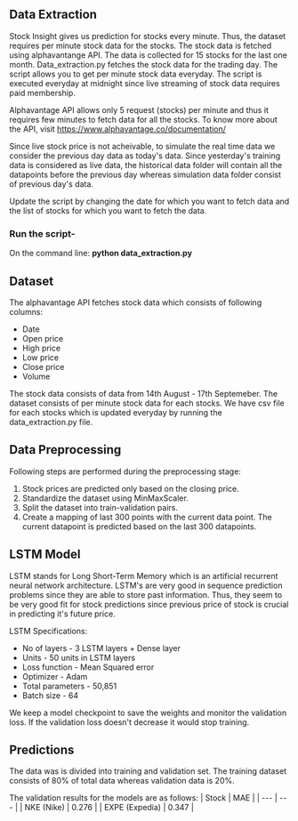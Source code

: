 

## Data Extraction

Stock Insight gives us prediction for stocks every minute. Thus, the dataset requires per minute stock data for the stocks.
The stock data is fetched using alphavantange API. The data is collected for 15 stocks for the last one month.
Data_extraction.py fetches the stock data for the trading day. The script allows you to get per minute stock data everyday.
The script is executed everyday at midnight since live streaming of stock data requires paid membership.

Alphavantage API allows only 5 request (stocks) per minute and thus it requires few minutes to fetch data for all the stocks.
To know more about the API, visit https://www.alphavantage.co/documentation/

Since live stock price is not acheivable, to simulate the real time data we consider the previous day data as today's data. Since yesterday's training data is considered as live data, the historical data folder will contain all the datapoints before the previous day whereas simulation data folder consist of previous day's data.

Update the script by changing the date for which you want to fetch data and the list of stocks for which you want to fetch the data.

### Run the script-
On the command line: <b> python data_extraction.py </b>


## Dataset
The alphavantage API fetches stock data which consists of following columns: 
* Date 
* Open price 
* High price
* Low price
* Close price
* Volume

The stock data consists of data from 14th August - 17th Septemeber. The dataset consists of per minute stock data for each stocks. 
We have csv file for each stocks which is updated everyday by running the data_extraction.py file.

## Data Preprocessing
Following steps are performed during the preprocessing stage:
1) Stock prices are predicted only based on the closing price.
2) Standardize the dataset using MinMaxScaler.
3) Split the dataset into train-validation pairs.
4) Create a mapping of last 300 points with the current data point. The current datapoint is predicted based on the last 300 datapoints. 

## LSTM Model

LSTM stands for Long Short-Term Memory which is an artificial recurrent neural network architecture. LSTM's are very good in sequence prediction problems since they are able to store past information.
Thus, they seem to be very good fit for stock predictions since previous price of stock is crucial in predicting it's future price.

LSTM Specifications:
* No of layers - 3 LSTM layers + Dense layer
* Units - 50 units in LSTM layers
* Loss function -  Mean Squared error
* Optimizer -  Adam
* Total parameters - 50,851
* Batch size - 64 

We keep a model checkpoint to save the weights and monitor the validation loss. If the validation loss doesn't decrease it would stop training.

## Predictions

The data was is divided into training and validation set. The training dataset consists of 80% of total data whereas validation data is 20%.

The validation results for the models are as follows:
| Stock | MAE |
| --- | --- |
| NKE (Nike) | 0.276  |
| EXPE (Expedia) | 0.347 |




